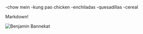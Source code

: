 -chow mein
-kung pao chicken
-enchiladas
-quesadillas
-cereal

Markdown!

![Benjamin Bannekat](https://octodex.github.com/images/bannekat.png) 
